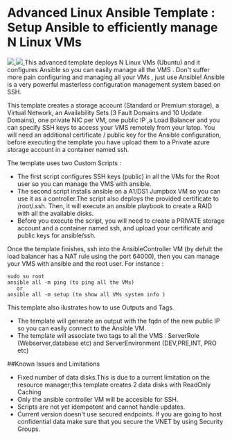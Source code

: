 # Advanced Linux Ansible Template : Setup Ansible to efficiently manage N Linux VMs

<a href="https://portal.azure.com/#create/Microsoft.Template/uri/https%3A%2F%2Fraw.githubusercontent.com%2FTVDKoni%2Fazure-quickstart-templates%2Fmaster%2Fansible-advancedlinux%2Fazuredeploy.json" target="_blank">
    <img src="http://azuredeploy.net/deploybutton.png"/>
</a>
<a href="http://armviz.io/#/?load=https%3A%2F%2Fraw.githubusercontent.com%2FTVDKoni%2Fazure-quickstart-templates%2Fmaster%2Fansible-advancedlinux%2Fazuredeploy.json" target="_blank">
    <img src="http://armviz.io/visualizebutton.png"/>
</a>
This advanced template deploys N Linux VMs (Ubuntu) and it configures Ansible so you can easily manage all the VMS . Don't suffer more pain configuring and managing all your VMs , just use Ansible! Ansible is a very powerful masterless configuration management system based on SSH.

This template  creates a storage account (Standard or Premium storage), a Virtual Network, an Availability Sets (3 Fault Domains and 10 Update Domains), one private NIC per VM, one public IP ,a Load Balancer and you can specify SSH keys to access your VMS remotely from your latop.
You will need an additional certificate / public key for the Ansible configuration, before executing the template you have upload them to a Private azure storage account in a container named ssh.

The template uses two Custom Scripts  :
 * The first script configures SSH keys (public) in all the VMs for the Root user so you can manage the VMS with ansible.
 * The second script installs ansible on a A1/DS1 Jumpbox VM so you can use it as a controller.The script also deploys the provided certificate to /root/.ssh. Then, it will execute an ansible playbook to create a RAID with all the available disks.
 * Before you execute the script, you will need to create a PRIVATE storage account and a container named ssh, and upload your certificate and public keys for ansible/ssh. 

 Once the template finishes, ssh into the AnsibleController VM (by defult the load balancer has a NAT rule using the port 64000), then you can manage your VMS with ansible and the root user. For instance : 

 ```
sudo su root
ansible all -m ping (to ping all the VMs) 
	or
ansible all -m setup (to show all VMs system info )
```

This template also ilustrates how to use Outputs and Tags.
 * The template will generate an output with the fqdn of the new public IP so you can easily connect to the Ansible VM.
 * The template will associate two tags to all the VMS : ServerRole (Webserver,database etc) and ServerEnvironment (DEV,PRE,INT, PRO etc)


##Known Issues and Limitations
- Fixed number of data disks.This is due to a current limitation on the resource manager;this template creates 2 data disks with ReadOnly Caching
- Only the ansible controller VM will be accesible for SSH.
- Scripts are not yet idempotent and cannot handle updates.
- Current version doesn't use secured endpoints. If you are going to host confidential data make sure that you secure the VNET by using Security Groups.